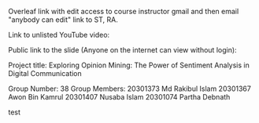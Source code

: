 Overleaf link with edit access to course instructor gmail and then email "anybody can edit" link to ST, RA.


Link to unlisted YouTube video:

Public link to the slide (Anyone on the internet can view without login):


Project title:
Exploring Opinion Mining: The Power of Sentiment Analysis in Digital Communication

Group Number:
38
Group Members:
20301373        Md Rakibul Islam
20301367        Awon Bin Kamrul
20301407        Nusaba Islam
20301074        Partha Debnath







test